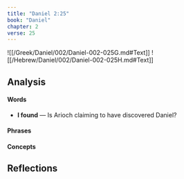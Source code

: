```yaml
---
title: "Daniel 2:25"
book: "Daniel"
chapter: 2
verse: 25
---
```

![[/Greek/Daniel/002/Daniel-002-025G.md#Text]]
![[/Hebrew/Daniel/002/Daniel-002-025H.md#Text]]

## Analysis

#### Words
- **I found** — Is Arioch claiming to have discovered Daniel?

#### Phrases

#### Concepts

## Reflections
